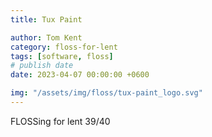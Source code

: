```yaml
---
title: Tux Paint

author: Tom Kent
category: floss-for-lent
tags: [software, floss]
# publish date
date: 2023-04-07 00:00:00 +0600

img: "/assets/img/floss/tux-paint_logo.svg"
---
```



FLOSSing for lent 39/40